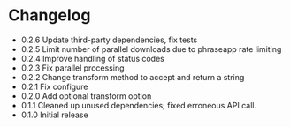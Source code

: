 # Changelog

* 0.2.6 Update third-party dependencies, fix tests
* 0.2.5 Limit number of parallel downloads due to phraseapp rate limiting
* 0.2.4 Improve handling of status codes
* 0.2.3 Fix parallel processing
* 0.2.2 Change transform method to accept and return a string
* 0.2.1 Fix configure
* 0.2.0 Add optional transform option
* 0.1.1 Cleaned up unused dependencies; fixed erroneous API call.
* 0.1.0 Initial release
